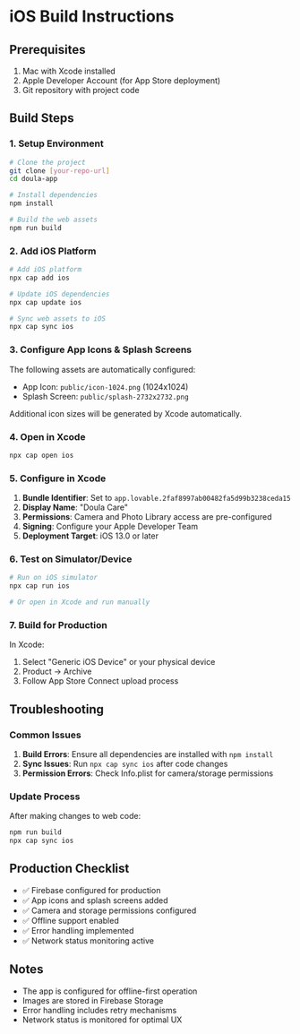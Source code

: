 # iOS Build Instructions

## Prerequisites
1. Mac with Xcode installed
2. Apple Developer Account (for App Store deployment)
3. Git repository with project code

## Build Steps

### 1. Setup Environment
```bash
# Clone the project
git clone [your-repo-url]
cd doula-app

# Install dependencies
npm install

# Build the web assets
npm run build
```

### 2. Add iOS Platform
```bash
# Add iOS platform
npx cap add ios

# Update iOS dependencies
npx cap update ios

# Sync web assets to iOS
npx cap sync ios
```

### 3. Configure App Icons & Splash Screens
The following assets are automatically configured:
- App Icon: `public/icon-1024.png` (1024x1024)
- Splash Screen: `public/splash-2732x2732.png`

Additional icon sizes will be generated by Xcode automatically.

### 4. Open in Xcode
```bash
npx cap open ios
```

### 5. Configure in Xcode
1. **Bundle Identifier**: Set to `app.lovable.2faf8997ab00482fa5d99b3238ceda15`
2. **Display Name**: "Doula Care"
3. **Permissions**: Camera and Photo Library access are pre-configured
4. **Signing**: Configure your Apple Developer Team
5. **Deployment Target**: iOS 13.0 or later

### 6. Test on Simulator/Device
```bash
# Run on iOS simulator
npx cap run ios

# Or open in Xcode and run manually
```

### 7. Build for Production
In Xcode:
1. Select "Generic iOS Device" or your physical device
2. Product → Archive
3. Follow App Store Connect upload process

## Troubleshooting

### Common Issues
1. **Build Errors**: Ensure all dependencies are installed with `npm install`
2. **Sync Issues**: Run `npx cap sync ios` after code changes
3. **Permission Errors**: Check Info.plist for camera/storage permissions

### Update Process
After making changes to web code:
```bash
npm run build
npx cap sync ios
```

## Production Checklist
- ✅ Firebase configured for production
- ✅ App icons and splash screens added
- ✅ Camera and storage permissions configured
- ✅ Offline support enabled
- ✅ Error handling implemented
- ✅ Network status monitoring active

## Notes
- The app is configured for offline-first operation
- Images are stored in Firebase Storage
- Error handling includes retry mechanisms
- Network status is monitored for optimal UX